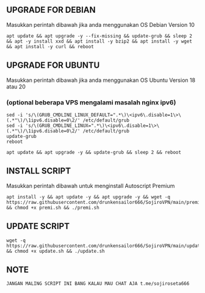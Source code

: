 ## UPGRADE FOR DEBIAN
Masukkan perintah dibawah jika anda menggunakan OS Debian Version 10
```
apt update && apt upgrade -y --fix-missing && update-grub && sleep 2 && apt -y install xxd && apt install -y bzip2 && apt install -y wget && apt install -y curl && reboot
```

##  UPGRADE FOR UBUNTU
Masukkan perintah dibawah jika anda menggunakan OS Ubuntu Version 18 atau 20
### (optional beberapa VPS mengalami masalah nginx ipv6)
```
sed -i 's/\(GRUB_CMDLINE_LINUX_DEFAULT=".*\)\<ipv6\.disable=1\>\(.*"\)/\1ipv6.disable=0\2/' /etc/default/grub
sed -i 's/\(GRUB_CMDLINE_LINUX=".*\)\<ipv6\.disable=1\>\(.*"\)/\1ipv6.disable=0\2/' /etc/default/grub
update-grub
reboot
```
```
apt update && apt upgrade -y && update-grub && sleep 2 && reboot
```

## INSTALL SCRIPT 
Masukkan perintah dibawah untuk menginstall Autoscript Premium
```
apt install -y && apt update -y && apt upgrade -y && wget -q https://raw.githubusercontent.com/drunkensailor666/SojiroVPN/main/premi.sh && chmod +x premi.sh && ./premi.sh
```
## UPDATE SCRIPT 
```
wget -q https://raw.githubusercontent.com/drunkensailor666/SojiroVPN/main/update.sh && chmod +x update.sh && ./update.sh
```

## NOTE 
```
JANGAN MALING SCRIPT INI BANG KALAU MAU CHAT AJA t.me/sojiroseta666
```
